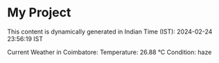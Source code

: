 # My Project

This content is dynamically generated in Indian Time (IST): 2024-02-24 23:56:19 IST


Current Weather in Coimbatore:
Temperature: 26.88 °C
Condition: haze
